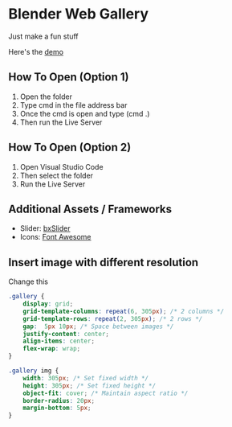 # Blender Web Gallery 
Just make a fun stuff

Here's the [demo](https://nunoms135.github.io/Blender-Web-Gallery/)

## How To Open (Option 1)

1. Open the folder
2. Type cmd in the file address bar
3. Once the cmd is open and type (cmd .)
4. Then run the Live Server

## How To Open (Option 2)
1. Open Visual Studio Code
2. Then select the folder
3. Run the Live Server

## Additional Assets / Frameworks
- Slider: [bxSlider](https://bxslider.com/)
- Icons: [Font Awesome](https://fontawesome.com/)

## Insert image with different resolution

Change this

```CSS
.gallery {
    display: grid;
    grid-template-columns: repeat(6, 305px); /* 2 columns */
    grid-template-rows: repeat(2, 305px); /* 2 rows */
    gap:  5px 10px; /* Space between images */
    justify-content: center;
    align-items: center;
    flex-wrap: wrap;
}

.gallery img {
    width: 305px; /* Set fixed width */
    height: 305px; /* Set fixed height */
    object-fit: cover; /* Maintain aspect ratio */
    border-radius: 20px;
    margin-bottom: 5px;
}
```

